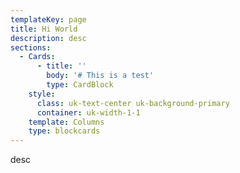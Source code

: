 ```yaml
---
templateKey: page
title: Hi World
description: desc
sections:
  - Cards:
      - title: ''
        body: '# This is a test'
        type: CardBlock
    style:
      class: uk-text-center uk-background-primary
      container: uk-width-1-1
    template: Columns
    type: blockcards
---
```

desc
